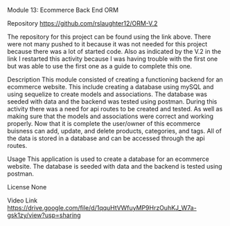 Module 13: Ecommerce Back End ORM

Repository
https://github.com/rslaughter12/ORM-V.2

The repository for this project can be found using the link above.
There were not many pushed to it because it was not needed for this project because there was a lot of started code. 
Also as indicated by the V.2 in the link I restarted this activity because I was having trouble with the first one but was able to use the first one as a guide to complete this one.

Description
This module consisted of creating a functioning backend for an ecommerce website. This include creating a database using mySQL and using sequelize to create models and associations. The database was seeded with data and the backend was tested using postman. During this activity there was a need for api routes to be created and tested. As well as making sure that the models and associations were correct and working properly.
Now that it is complete the user/owner of this ecommerce buisness can add, update, and delete products, categories, and tags. All of the data is stored in a database and can be accessed through the api routes.


Usage
This application is used to create a database for an ecommerce website. The database is seeded with data and the backend is tested using postman. 


License
None


Video Link
https://drive.google.com/file/d/1qquHtVWfuyMP9HrzOuhKJ_W7a-gsk1zy/view?usp=sharing
